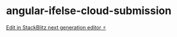 # angular-ifelse-cloud-submission

[Edit in StackBlitz next generation editor ⚡️](https://stackblitz.com/~/github.com/pbg23/angular-ifelse-cloud-submission)